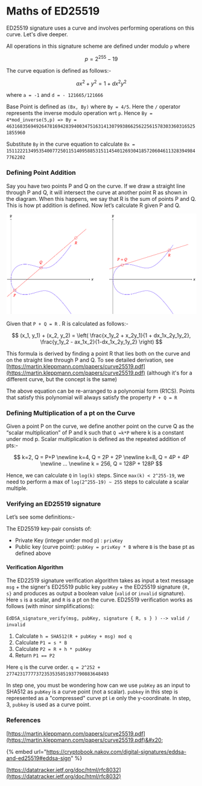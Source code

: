 # Maths of ED25519

ED25519 signature uses a curve and involves performing operations on this curve. Let's dive deeper.

All operations in this signature scheme are defined under modulo `p` where&#x20;

$$
p = 2^{255} - 19
$$

The curve equation is defined as follows:-

$$
ax^2 + y^2 = 1 + dx^2y^2
$$

where `a = -1` and `d = - 121665/121666`

Base Point is defined as `(Bx, By)` where `By = 4/5`. Here the `/` operator represents the inverse modulo operation wrt `p`. Hence `By = 4*mod_inverse(5,p) => By = 46316835694926478169428394003475163141307993866256225615783033603165251855960`

Substitute `By` in the curve equation to calculate `Bx = 15112221349535400772501151409588531511454012693041857206046113283949847762202`

### Defining Point Addition&#x20;

Say you have two points P and Q on the curve. If we draw a straight line through P and Q, it will intersect the curve at another point R as shown in the diagram. When this happens, we say that R is the sum of points P and Q. This is how pt addition is defined. Now let’s calculate R given P and Q.

![Point Addition on the Curve](<../.gitbook/assets/Curve pt addn.png>)

Given that `P + Q = R` . R is calculated as follows:-

$$
(x_1, y_1) + (x_2, y_2) = \left( \frac{x_1y_2 + x_2y_1}{1 + dx_1x_2y_1y_2}, \frac{y_1y_2 - ax_1x_2}{1-dx_1x_2y_1y_2} \right)
$$

This formula is derived by finding a point R that lies both on the curve and on the straight line through P and Q. To see detailed derivation, see [https://martin.kleppmann.com/papers/curve25519.pdf](https://martin.kleppmann.com/papers/curve25519.pdf) (although it's for a different curve, but the concept is the same)

The above equation can be re-arranged to a polynomial form (R1CS). Points that satisfy this polynomial will always satisfy the property `P + Q = R`

### Defining Multiplication of a pt on the Curve

Given a point P on the curve, we define another point on the curve Q as the “scalar multiplication” of P and k such that `Q =k*P` where k is a constant under mod p. Scalar multiplication is defined as the repeated addition of pts:-&#x20;

$$
k=2, Q =  P+P
\newline
 k=4, Q = 2P + 2P
\newline
k=8, Q = 4P + 4P
\newline
...
\newline
k = 256, Q = 128P + 128P
$$

Hence, we can calculate `Q` in `log(k)` steps. Since `max(k) < 2^255-19`, we need to perform a max of `log(2^255-19) ~ 255` steps to calculate a scalar multiple.

### Verifying an ED25519 signature

Let’s see some definitions:-

The ED25519 key-pair consists of:

* Private Key (integer under mod p) : `privKey`
* Public key (curve point): `pubKey = privKey * B` where `B` is the base pt as defined above

#### Verification Algorithm

The ED22519 signature verification algorithm takes as input a text message `msg` + the signer's ED25519 public key `pubKey` + the ED25519 signature `{R, s}` and produces as output a boolean value (`valid` or `invalid` signature). Here `s` is a scalar, and `R` is a pt on the curve. ED25519 verification works as follows (with minor simplifications):

`EdDSA_signature_verify(msg, pubKey, signature { R, s } ) --> valid / invalid`

1. Calculate `h = SHA512(R + pubKey + msg) mod q`
2. Calculate `P1 = s * B`
3. Calculate `P2 = R + h * pubKey`
4. Return `P1 == P2`

Here `q` is the curve order. `q = 2^252 + 27742317777372353535851937790883648493`

In step one, you must be wondering how can we use `pubKey` as an input to SHA512 as `pubKey` is a curve point (not a scalar). `pubkey` in this step is represented as a "compressed" curve pt i.e only the y-coordinate. In step, 3, `pubkey` is used as a curve point.

### References

[https://martin.kleppmann.com/papers/curve25519.pdf](https://martin.kleppmann.com/papers/curve25519.pdf)&#x20;

{% embed url="https://cryptobook.nakov.com/digital-signatures/eddsa-and-ed25519#eddsa-sign" %}

[https://datatracker.ietf.org/doc/html/rfc8032](https://datatracker.ietf.org/doc/html/rfc8032)

